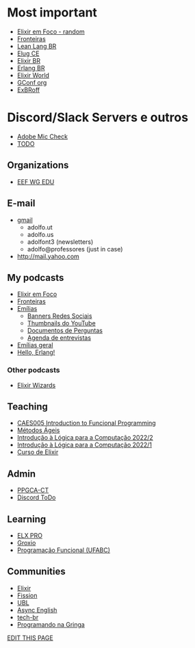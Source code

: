 # Most important

- [Elixir em Foco - random](https://discord.com/channels/811620243528744984/818451817859907635)
- [Fronteiras](https://web.whatsapp.com/)
- [Lean Lang BR](https://web.telegram.org/k/#@leanlangbr)
- [Elug CE](https://web.telegram.org/k/#@elug_ce)
- [Elixir BR](https://web.telegram.org/k/#@elixirbr)
- [Erlang BR](https://web.telegram.org/k/#@erlangbrasil)
- [Elixir World](https://web.telegram.org/k/#@elixir_world)
- [GConf org](https://web.telegram.org/k/#-1636926064)
- [ExBRoff](https://web.telegram.org/k/#@elixirbr_offtopic)


# Discord/Slack Servers e outros

- [Adobe Mic Check](https://podcast.adobe.com/miccheck)
- [TODO](https://docs.google.com/document/d/1sF30vWSuwBxolGvtAv-Mhatv9sUIYCmd2WKxWd_Dzak/edit)

## Organizations

- [EEF WG EDU](https://app.slack.com/client/TETFVSQ69/G01Q7KGPZEJ?selected_team_id=TETFVSQ69)

## E-mail
 - [gmail](http://gmail.com)
   - adolfo.ut
   - adolfo.us
   - adolfont3 (newsletters)
   - adolfo@professores (just in case)
 - http://mail.yahoo.com 

## My podcasts

- [Elixir em Foco](https://discord.com/channels/811620243528744984/811620243528744987)
- [Fronteiras](https://discord.com/channels/705550536887369738/728004321123237949)
- [Emílias](https://discord.com/channels/852660535924752425/852902131879116830)
  - [Banners Redes Sociais](https://drive.google.com/drive/u/6/folders/1q5UMBN3AVyquItto3uVxuOfCajc7Gei8)
  - [Thumbnails do YouTube](https://drive.google.com/drive/u/6/folders/1QY12vTbFiT8i9zVs10OWU4JcMAw9mTQ2)
  - [Documentos de Perguntas](https://drive.google.com/drive/u/6/folders/1dX7qRYy1pVVd6ws7tYxPdOFXO_Cbkv_Z)
  - [Agenda de entrevistas](https://docs.google.com/spreadsheets/d/1iYv-0VCS6rsKSQvPiyvZCD-WuyWhMp1PiidlLnyUe7E/edit?usp=sharing)
- [Emílias geral](https://discord.com/channels/832616903029424128/832616904292040726)
- [Hello, Erlang!](https://app.slack.com/client/T055DJ9UH/C030FM2VA8N?selected_team_id=TETFVSQ69)

### Other podcasts

- [Elixir Wizards](https://discord.com/channels/775455703770988585/775455703770988588)

## Teaching
- [CAES005 Introduction to Funcional Programming](https://discord.com/channels/1017402912684638329/1017402913213128726)
- [Métodos Ágeis](https://discord.com/channels/947507512385634314/947507512385634316)
- [Introdução à Lógica para a Computação 2022/2](https://discord.com/channels/1004412820697382942/1004412822740021321)
- [Introdução à Lógica para a Computação 2022/1](https://discord.com/channels/949342565008801822/949342565474385982)
- [Curso de Elixir](https://discord.com/channels/949287259767709737/949287260518481952)

## Admin

- [PPGCA-CT](https://discord.com/channels/809821978880901130/809821978880901133)
- [Discord ToDo](https://discord.com/channels/692501884426125443/888503995994345492)

## Learning

- [ELX PRO](https://discord.com/channels/790531089885691944/853933895934017546)
- [Groxio](https://discord.com/channels/761652621173325824/761652621173325830)
- [Programação Funcional (UFABC)](https://discord.com/channels/613778911100403713/613778911683280967)

## Communities

- [Elixir](https://discord.com/channels/269508806759809042/269932047202648064)
- [Fission](https://discord.com/channels/478735028319158273/489681919815057408)
- [UBL]()
- [Async English](https://discord.com/channels/954741375725883432/954741378015957035)
- [tech-br](https://discord.com/channels/936020733027577966/946945891812655134)
- [Programando na Gringa](https://discord.com/channels/946963262640103494/946964780114116638)


[EDIT THIS PAGE](https://github.com/adolfont/adolfont.github.io/blob/master/admin/discord.md)
